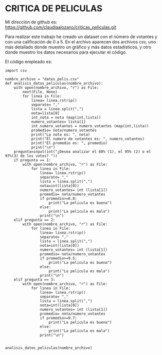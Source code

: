 # CRITICA DE PELICULAS

Mi dirección de github es: https://github.com/claudiaalozano/criticas_peliculas.git

Para realizar este trabajo he creado un dataset con el número de votantes y con una calificación de 0 a 5. En el archivo aparecen dos archivos csv, uno más detallado donde muestro un gráfico y más datos estadísticos, y otro donde muestro los datos necesarios para ejecutar el código.

El código empleado es: 
```
import csv
 
nombre_archivo = "datos_pelis.csv"
def analisis_datos_peliculas(nombre_archivo):
    with open(nombre_archivo, "r") as File:
        next(File, None)
        for linea in File:
            linea= linea.rstrip()
            separate= ","
            lista = linea.split(",")
            nota=lista[0]
            int_nota = nota (map(int,lista))
            numero_votantes= lista[1]
            int_numero_votantes = numero_votantes (map(int,lista))
            promedio= nota/numero_votantes
            print("La nota es: ", nota)
            print("El numero de votantes es: ", numero_votantes)
            print("El promedio es: ", promedio)
            print("\n")
    pregunta=input(int("¿Desea analizar el 68% (1), el 95% (2) o el 97%(3) de los votos? "))
    if pregunta == 1:
        with open(nombre_archivo, "r") as File:
            for linea in File:
                linea= linea.rstrip()
                separate= ","
                lista = linea.split(",")
                nota=int(lista[0])
                numero_votantes= int (lista[1])
                promedio= nota/numero_votantes
                if promedio>=6.8:
                    print("La pelicula es buena")
                else:
                    print("La pelicula es mala")
                print("\n")
    elif pregunta == 2:
        with open(nombre_archivo, "r") as File:
            for linea in File:
                linea= linea.rstrip()
                separate= ","
                lista = linea.split(",")
                nota=int(lista[0])
                numero_votantes= int (lista[1])
                promedio= nota/numero_votantes
                if promedio>=9.5:
                    print("La pelicula es buena")
                else:
                    print("La pelicula es mala")
                print("\n")
    elif pregunta == 3:   
        with open(nombre_archivo, "r") as File:
            for linea in File:
                linea= linea.rstrip()
                separate= ","
                lista = linea.split(",")
                nota=int(lista[0])
                numero_votantes= int (lista[1])
                promedio= nota/numero_votantes
                if promedio>=9.7:
                    print("La pelicula es buena")
                else:
                    print("La pelicula es mala")
                print("\n")


analisis_datos_peliculas(nombre_archivo)
```
